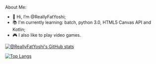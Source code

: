 About Me:
- 👋 Hi, I’m @ReallyFatYoshi;
- 📚 I'm currently learning: batch, python 3.0, HTML5 Canvas API and Kotlin;
- 🎮 I also like to play video games.
 
 
[![@ReallyFatYoshi's GitHub stats](https://github-readme-stats.vercel.app/api?username=ReallyFatYoshi)](https://github.com/anuraghazra/github-readme-stats)


[![Top Langs](https://github-readme-stats.vercel.app/api/top-langs/?username=ReallyFatYoshi&layout=compact)](https://github.com/anuraghazra/github-readme-stats)
